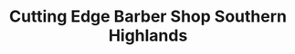 ---
title: "Cutting Edge Barber Shop Southern Highlands"
url: /las-vegas/cutting-edge-barber-shop-southern-highlands/
shop: hairdresser
---